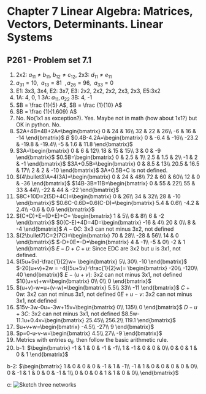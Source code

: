 # Chapter 7 Linear Algebra: Matrices, Vectors, Determinants. Linear Systems

## P261 - Problem set 7.1
1. 2x2: $a_{11} \ne b_{11}$, $b_{12} \ne c_{12}$, 2x3: $d_{11} \ne e_{11}$
2. $a_{31} = 10, \ \ a_{13} =81\ \  , a_{26} = 96,\ \  a_{33} = 0$
3. E1: 3x3, 3x4,
E2: 3x7,
E3: 2x2, 2x2, 2x2, 2x3, 2x3,
E5:3x2
4. 1A: 4, 0, 1
3A: $a_{11}, a_{22}$
3B: 4, -1
5. $B = \frac {1}{5} A$,
$B = \frac {1}{10} A$
6. $B = \frac {1}{1.609} A$
7. No. No(1x1 as exception?). Yes. Maybe not in math (how about 1x1?) but OK in python. No.
8. $2A+4B=4B+2A=\begin{bmatrix}
0 & 24 & 16\\
32 & 22 & 26\\
-6 & 16 & -14
\end{bmatrix}$
$B$
$0.4B-4.2A=\begin{bmatrix}
0 & -6.4 & -16\\
-23.2 & -19.8 & -19.4\\
-5 & 1.6 & 11.8
\end{bmatrix}$
9. $3A=\begin{bmatrix}
0 & 6 & 12\\
18 & 15 & 15\\
3 & 0 & -9
\end{bmatrix}$
$0.5B=\begin{bmatrix}
0 & 2.5 & 1\\
2.5 & 1.5 & 2\\
-1 & 2 & -1
\end{bmatrix}$
$3A+0.5B=\begin{bmatrix}
0 & 8.5 & 13\\
20.5 & 16.5 & 17\\
2 & 2 & -10
\end{bmatrix}$
3A+0.5B+C is not defined.
10. $(4\bullet3)A=4(3A)=\begin{bmatrix}
0 & 24 & 48\\
72 & 60 & 60\\
12 & 0 & -36
\end{bmatrix}$
$14B-3B=11B=\begin{bmatrix}
0 & 55 & 22\\
55 & 33 & 44\\
-22 & 44 & -22
\end{bmatrix}$
11. $8C+10D=2(5D+4C)=\begin{bmatrix}
0 & 26\\
34 & 32\\
28 & -10
\end{bmatrix}$
$0.6C-0.6D=0.6(C-D)=\begin{bmatrix}
5.4 & 0.6\\
-4.2 & 2.4\\
-0.6 & 0.6
\end{bmatrix}$
12. $(C+D)+E=(D+E)+C= \begin{bmatrix}
1 & 5\\
6 & 8\\
6 & -2
\end{bmatrix}$
$0(C-E)+4D=4D=\begin{bmatrix}
-16 & 4\\
20 & 0\\
8 & -4
\end{bmatrix}$
$A-0C$: 3x3 can not minus 3x2, not defined
13. $(2\bullet7)C=2(7C)=\begin{bmatrix}
70 & 28\\
-28 & 56\\
14 & 0
\end{bmatrix}$
$-D+0E=-D=\begin{bmatrix}
4 & -1\\
-5 & 0\\
-2 & 1
\end{bmatrix}$
$E-D+C+u$: Since EDC are 3x2 but u is 3x1, not defined.
14. $(5u+5v)-\frac{1}{2}w= \begin{bmatrix}
5\\
30\\
-10
\end{bmatrix}$
$-20(u+v)+2w = -4[(5u+5v)-\frac{1}{2}w]= \begin{bmatrix}
-20\\
-120\\
40
\end{bmatrix}$
$E-(u+v)$: 3x2 can not minus 3x1, not defined
$10(u+v)+w=\begin{bmatrix}
0\\
0\\
0
\end{bmatrix}$
15. $(u+v)-w=u+(v-w)=\begin{bmatrix}
5.5\\
33\\
-11
\end{bmatrix}$
$C+0w$: 3x2 can not minus 3x1, not defined
$0E+u-v$: 3x2 can not minus 3x1, not defined
16. $15v-3w-0u=-3w+15v=\begin{bmatrix}
0\\
135\\
0
\end{bmatrix}$
$D-u+3C$: 3x2 can not minus 3x1, not defined
$8.5w-11.1u+0.4v=\begin{bmatrix}
25.45\\
256.2\\
119.1
\end{bmatrix}$
17. $u+v+w=\begin{bmatrix}
-4.5\\
-27\\
9
\end{bmatrix}$
18. $p=0-u-v-w=\begin{bmatrix}
4.5\\
27\\
-9
\end{bmatrix}$
19. Metrics with entries $a_{ij}$, then follow the basic arithmetic rule.
20. b-1: $\begin{bmatrix}
-1 & 1 & 0 & -1 & -1\\
1 & -1 & 0 & 0 & 0\\
0 & 0 & 1 & 0 & 1
\end{bmatrix}$

b-2: $\begin{bmatrix}
1 & 0 & 0 & 0 & -1 & 1 & -1\\
-1 & 1 & 0 & 0 & 0 & 0 & 0\\
0 & -1 & 1 & 0 & 0 & -1 & 1\\
0 & 0 & 0 & 1 & 1 & 0 & 0\\
\end{bmatrix}$

c: ![Sketch three networks](Img/IMG_3268.jpg)
